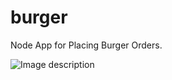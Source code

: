 # burger
Node App for Placing Burger Orders.



![Image description](file:///Users/garnetdianthus/Dropbox/Screenshots/dudewheresmyburger.png)
